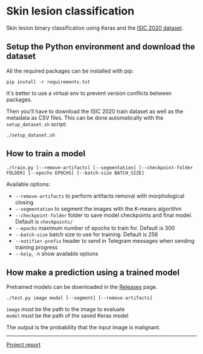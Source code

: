# Skin lesion classification
Skin lesion binary classification using Keras and the [ISIC 2020 dataset](https://challenge2020.isic-archive.com).


## Setup the Python environment and download the dataset
All the required packages can be installed with pip:
```
pip install -r requirements.txt
```
It's better to use a virtual env to prevent version conflicts between packages.

Then you'll have to download the ISIC 2020 train dataset as well as the metadata as CSV files. This can be done automatically with the `setup_dataset.sh` script:
```
./setup_dataset.sh
```


## How to train a model
```
./train.py [--remove-artifacts] [--segmentation] [--checkpoint-folder FOLDER] [--epochs EPOCHS] [--batch-size BATCH_SIZE]
```

Available options:
- `--remove-artifacts` to perform artifacts removal with morphological closing
- `--segmentation` to segment the images with the K-means algorithm
- `--checkpoint-folder` folder to save model checkpoints and final model. Default is `checkpoints/`
- `--epochs` maximum number of epochs to train for. Default is 300
- `--batch-size` batch size to use for training. Default is 256
- `--notifier-prefix` header to send in Telegram messages when sending training progress
- `--help`, `-h` show available options


## How make a prediction using a trained model
Pretrained models can be downloaded in the [Releases](https://github.com/lilianmallardeau/Skin-lesion-classification/releases) page.
```
./test.py image model [--segment] [--remove-artifacts]
```
`image` must be the path to the image to evaluate  
`model` must be the path of the saved Keras model

The output is the probability that the input image is malignant.

---

[Project report](https://mallarde.iiens.net/NTNU/Image_processing_and_analysis_report.pdf)